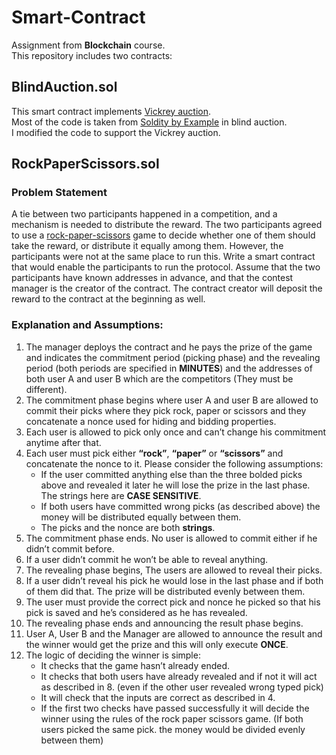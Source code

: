 # Smart-Contract

Assignment from <b>Blockchain</b> course.<br>
This repository includes two contracts:

## BlindAuction.sol

This smart contract implements <a href="https://en.wikipedia.org/wiki/Vickrey_auction">Vickrey auction</a>.<br>
Most of the code is taken from <a href="https://docs.soliditylang.org/en/v0.8.10/solidity-by-example.html#id2">Soldity by Example</a> in blind auction.<br>
I modified the code to support the Vickrey auction.


## RockPaperScissors.sol

### Problem Statement

A tie between two participants happened in a competition, and a mechanism is needed to distribute the reward. The two participants agreed to use a <a href = "https://en.wikipedia.org/wiki/Rock_paper_scissors">rock-paper-scissors</a> game to decide whether one of them should take the reward, or distribute it equally among them. However, the participants were not at the same place to run this.
Write a smart contract that would enable the participants to run the protocol. Assume that the two participants have known addresses in advance, and that the contest manager is the creator of the contract. The contract creator will deposit the reward to the contract at the beginning as well.

### Explanation and Assumptions:

1) The manager deploys the contract and he pays the prize of the game and indicates the commitment period (picking phase) and the revealing period (both periods are specified in <b>MINUTES</b>) and the addresses of both user A and user B which are the competitors (They must be different).
2) The commitment phase begins where user A and user B are allowed to commit their picks where they pick rock, paper or scissors and they concatenate a nonce used for hiding and bidding properties.
3) Each user is allowed to pick only once and can’t change his commitment anytime after that.
4) Each user must pick either <b>“rock”</b>, <b>“paper”</b> or <b>“scissors”</b> and concatenate the nonce to it. Please consider the following assumptions:<br>
    * If the user committed anything else than the three bolded picks above and revealed it later he will lose the prize in the last phase. The strings here are <b>CASE SENSITIVE</b>.
    * If both users have committed wrong picks (as described above) the money will be distributed equally between them.
    * The picks and the nonce are both <b>strings</b>.
5) The commitment phase ends. No user is allowed to commit either if he didn’t commit before.
6) If a user didn’t commit he won’t be able to reveal anything.
7) The revealing phase begins, The users are allowed to reveal their picks.
8) If a user didn’t reveal his pick he would lose in the last phase and if both of them did that. The prize will be distributed evenly between them.
9) The user must provide the correct pick and nonce he picked so that his pick is saved and he’s considered as he has revealed.
10) The revealing phase ends and announcing the result phase begins.
11) User A, User B and the Manager are allowed to announce the result and the winner would get the prize and this will only execute <b>ONCE</b>.
12) The logic of deciding the winner is simple:
    * It checks that the game hasn’t already ended.
    * It checks that both users have already revealed and if not it will act as described in 8. (even if the other user revealed wrong typed pick)
    * It will check that the inputs are correct as described in 4.
    * If the first two checks have passed successfully it will decide the winner using the rules of the rock paper scissors game. (If both users picked the same pick.      the money would be divided evenly between them)
